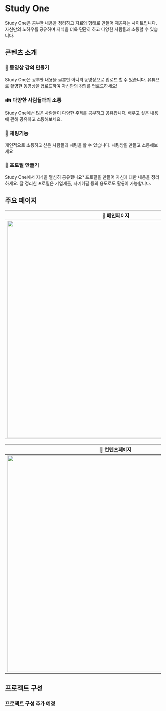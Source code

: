 # Study One
Study One은 공부한 내용을 정리하고 자료의 형태로 만들어 제공하는 사이트입니다. 자신만의 노하우를 공유하며 지식을 더욱 단단히 하고 다양한 사람들과 소통할 수 있습니다.

## 콘텐츠 소개
### :movie_camera: 동영상 강의 만들기
Study One은 공부한 내용을 글뿐만 아니라 동영상으로 업로드 할 수 있습니다. 유튜브로 촬영한 동영상을 업로드하여 자신만의 강의를 업로드하세요!

### :family: 다양한 사람들과의 소통
Study One에선 많은 사람들이 다양한 주제를 공부하고 공유합니다. 배우고 싶은 내용에 관해 공유하고 소통해보세요.

### :speech_balloon: 채팅기능
개인적으로 소통하고 싶은 사람들과 채팅을 할 수 있습니다. 채팅방을 만들고 소통해보세요

### :european_castle: 프로필 만들기
Study One에서 지식을 열심히 공유했나요? 프로필을 만들어 자신에 대한 내용을 정리하세요. 잘 정리한 프로필은 기업제출, 자기어필 등의 용도로도 활용이 가능합니다. 

## 주요 페이지
|[🔗 메인페이지](link-here)|[🔗 로그인페이지](link-here)|[🔗 프로젝트페이지](link-here)|[🔗 스터디페이지](link-here)|
|:--:|:--:|:--:|:--:|
|<img width='700' src='https://user-images.githubusercontent.com/34386511/120405695-217ef580-c384-11eb-8e67-15fd74cede99.png'>|<img width='700' src='https://user-images.githubusercontent.com/34386511/119347459-85475580-bcd6-11eb-97db-37ed18d3a1c2.png'>|<img width='700' src='https://user-images.githubusercontent.com/34386511/119347583-ab6cf580-bcd6-11eb-8d70-f195275a9a3f.png'>|<img width='700' src='https://user-images.githubusercontent.com/34386511/120405810-630fa080-c384-11eb-95eb-f76ea3561a98.png'>|

|[🔗 컨텐츠페이지](link-here)|[🔗 회원가입페이지](link-here)|[🔗 컨텐츠댓글기능](link-here)|[🔗 프로필페이지](link-here)|
|:--:|:--:|:--:|:--:|
|<img width='700' src='https://user-images.githubusercontent.com/34386511/120406251-635c6b80-c385-11eb-9dc7-9bc411d46b09.png'>|<img width='700' src='https://user-images.githubusercontent.com/34386511/120923336-fccea900-c708-11eb-8ab0-bf8f29bc55c2.png'>|<img width='700' src='https://user-images.githubusercontent.com/34386511/120923363-225bb280-c709-11eb-8336-fe68d0ec2303.png'>|<img width='700' src='https://user-images.githubusercontent.com/34386511/120923399-4919e900-c709-11eb-9947-5d1b994d23d6.png'>|
## 프로젝트 구성
### 프로젝트 구성 추가 예정
